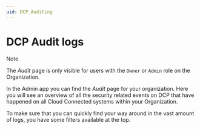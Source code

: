 ```yaml
---
uid: DCP_Auditing
---
```


# DCP Audit logs

>[!NOTE]
> The *Audit* page is only visible for users with the `Owner` or `Admin` role on the Organization.

In the Admin app you can find the *Audit* page for your organization. Here you will see an overview of all the security related events on DCP that have happened on all Cloud Connected systems within your Organization.

To make sure that you can quickly find your way around in the vast amount of logs, you have some filters available at the top.
